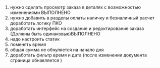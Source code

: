 1) нужно сделать просмотр заказа в деталях с возможностью изменениями ВЫПОЛНЕНО
2) нужно добавить в разделы оплаты наличку и безналичный расчет доработать логику ПКО
3) доработать интерфейс на создание и редоктирование заказа (Должны быть одинаковые)ВЫПОЛНЕНО
4) надо настроить статик 
5) поменять время 
6) общая сумма не обнуляется на начало дня
7) доработать фильтр время и дата (после изменении документа страница обнавляется )
